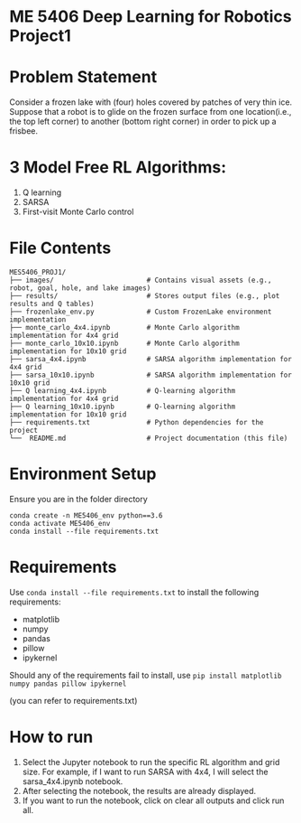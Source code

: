 # ME 5406 Deep Learning for Robotics Project1

# Problem Statement
Consider a frozen lake with (four) holes covered by patches of very thin ice. Suppose that a robot is to glide on the frozen surface from one location(i.e., the top left corner) to another (bottom right corner) in order to pick up a frisbee.
 
# 3 Model Free RL Algorithms:
1. Q learning
2. SARSA
3. First-visit Monte Carlo control

# File Contents
```shell
MES5406_PROJ1/
├── images/                       # Contains visual assets (e.g., robot, goal, hole, and lake images)
├── results/                      # Stores output files (e.g., plot results and Q tables)
├── frozenlake_env.py             # Custom FrozenLake environment implementation
├── monte_carlo_4x4.ipynb         # Monte Carlo algorithm implementation for 4x4 grid
├── monte_carlo_10x10.ipynb       # Monte Carlo algorithm implementation for 10x10 grid
├── sarsa_4x4.ipynb               # SARSA algorithm implementation for 4x4 grid
├── sarsa_10x10.ipynb             # SARSA algorithm implementation for 10x10 grid
├── Q learning_4x4.ipynb          # Q-learning algorithm implementation for 4x4 grid
├── Q learning_10x10.ipynb        # Q-learning algorithm implementation for 10x10 grid
├── requirements.txt              # Python dependencies for the project
└──  README.md                    # Project documentation (this file)
```

# Environment Setup 
Ensure you are in the folder directory 
```shell
conda create -n ME5406_env python==3.6
conda activate ME5406_env
conda install --file requirements.txt
```

# Requirements
Use `conda install --file requirements.txt` to install the following requirements:
- matplotlib
- numpy
- pandas
- pillow
- ipykernel

Should any of the requirements fail to install, use `pip install matplotlib numpy pandas pillow ipykernel`

(you can refer to requirements.txt)

# How to run 
1. Select the Jupyter notebook to run the specific RL algorithm and grid size. 
For example, if I want to run SARSA with 4x4, I will select the sarsa_4x4.ipynb notebook. 
2. After selecting the notebook, the results are already displayed. 
3. If you want to run the notebook, click on clear all outputs and click run all. 



